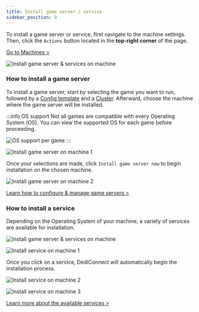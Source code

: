 ```yaml
---
title: Install game server / service
sidebar_position: 0
---
```


To install a game server or service, first navigate to the machine settings. Then, click the `Actions` button located in the __top-right corner__ of the page.

[Go to Machines >](https://dash.gameserverapp.com/machine)

![Install game server & services on machine](/img/dashboard/machines/getting_started/install_gameserver_service.jpg)

### How to install a game server
To install a game server, start by selecting the game you want to run, followed by a [Config template](/dashboard/game_servers/config_templates) and a [Cluster](/dashboard/game_servers/clusters). Afterward, choose the machine where the game server will be installed.

:::info OS support
Not all games are compatible with every Operating System (OS). You can view the supported OS for each game before proceeding.

![OS support per game](/img/dashboard/machines/getting_started/game_os_support.jpg)
:::

![Install game server on machine 1](/img/dashboard/machines/getting_started/install_gameserver_1.jpg)

Once your selections are made, click `Install game server now` to begin installation on the chosen machine.

![Install game server on machine 2](/img/dashboard/machines/getting_started/install_gameserver_2.jpg)

[Learn how to configure & manage game servers >](/dashboard/game_servers/getting_started)

### How to install a service
Depending on the Operating System of your machine, a variety of services are available for installation.

![Install game server & services on machine](/img/dashboard/machines/getting_started/install_gameserver_service.jpg)

![Install service on machine 1](/img/dashboard/machines/getting_started/install_service_1.jpg)

Once you click on a service, DediConnect will automatically begin the installation process.

![Install service on machine 2](/img/dashboard/machines/getting_started/install_service_2.jpg)

![Install service on machine 3](/img/dashboard/machines/getting_started/install_service_3.jpg)

[Learn more about the available services >](/dashboard/machines/services)
